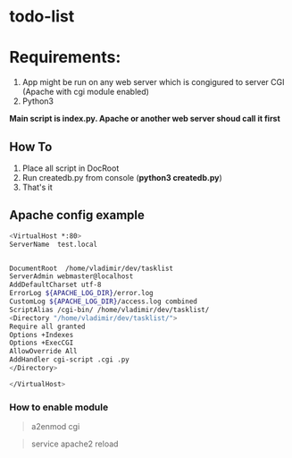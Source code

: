 # todo-list


# Requirements: #

1. App might be run on any web server which is congigured to server CGI (Apache with cgi module enabled)
1. Python3



**Main script is index.py. Apache or another web server shoud call it first**


## How To ##

1. Place all script in DocRoot
1. Run createdb.py from console (**python3 createdb.py**)
1. That's it



## Apache config example ##
```sh
<VirtualHost *:80>
ServerName  test.local


DocumentRoot  /home/vladimir/dev/tasklist
ServerAdmin webmaster@localhost
AddDefaultCharset utf-8
ErrorLog ${APACHE_LOG_DIR}/error.log
CustomLog ${APACHE_LOG_DIR}/access.log combined
ScriptAlias /cgi-bin/ /home/vladimir/dev/tasklist/
<Directory "/home/vladimir/dev/tasklist/">
Require all granted
Options +Indexes
Options +ExecCGI
AllowOverride All
AddHandler cgi-script .cgi .py
</Directory>

</VirtualHost>
```


### How to enable module ###

> a2enmod cgi

> service apache2 reload